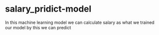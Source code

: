 # salary_pridict-model
In this machine learning model we can calculate salary as what we trained our model by this we can predict
